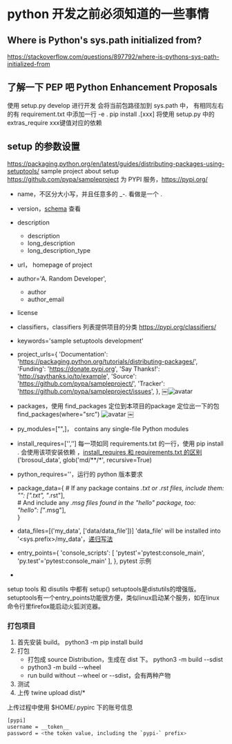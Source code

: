 # python 开发之前必须知道的一些事情


## Where is Python's sys.path initialized from?


https://stackoverflow.com/questions/897792/where-is-pythons-sys-path-initialized-from

## 了解一下 PEP 吧 Python Enhancement Proposals 

使用 setup.py develop 进行开发
会将当前包路径加到 sys.path 中，
有相同左右的有 requirement.txt 中添加一行 -e .
pip install .[xxx] 将使用 setup.py 中的 extras_require xxx键值对应的依赖

## setup 的参数设置
https://packaging.python.org/en/latest/guides/distributing-packages-using-setuptools/
sample project about setup
https://github.com/pypa/sampleproject
为 PYPI 服务，https://pypi.org/

* name，不区分大小写，并且任意多的 _-. 看做是一个 .
* version，[schema](https://packaging.python.org/en/latest/guides/distributing-packages-using-setuptools/#choosing-a-versioning-scheme) 查看 
* description
    * description
    * long_description
    * long_description_type
* url， homepage of project
* author='A. Random Developer',
    * author
    * author_email
* license
* classifiers，classifiers 列表提供项目的分类 https://pypi.org/classifiers/
* keywords='sample setuptools development'
* project_urls={
    'Documentation': 'https://packaging.python.org/tutorials/distributing-packages/',
    'Funding': 'https://donate.pypi.org',
    'Say Thanks!': 'http://saythanks.io/to/example',
    'Source': 'https://github.com/pypa/sampleproject/',
    'Tracker': 'https://github.com/pypa/sampleproject/issues',
},
￼![avatar](./asset/Projectlinks.png)
* packages，使用 find_packages 定位到本项目的package
定位出一下的包 find_packages(where="src")
![avatar](./asset/find_packages.png)
￼
* py_modules=["",]， contains any single-file Python modules
* install_requires=['',’’] 每一项如同 requirements.txt 的一行，使用 pip install .  会使用该项安装依赖 ，[install_requires 和 requirements.txt 的区别](https://packaging.python.org/en/latest/discussions/install-requires-vs-requirements/#id6)  ('brosoul_data', glob('md/**/*', recursive=True)

* python_requires=''，运行的 python 版本要求
* package_data={
        # If any package contains *.txt or *.rst files, include them:  
        "": ["*.txt", "*.rst"],  
        # And include any *.msg files found in the "hello" package, too:  
        "hello": ["*.msg"],  
    }
* data_files=[('my_data', ['data/data_file'])] 'data_file' will be installed into '<sys.prefix>/my_data'，[递归写法](https://stackoverflow.com/questions/27829754/include-entire-directory-in-python-setup-py-data-files)
* entry_points={
    'console_scripts': [
        'pytest'='pytest:console_main',
    'py.test'='pytest:console_main'
    ], 
},  pytest 示例
* 





setup tools 和 disutils 中都有 setup()
setuptools是distutils的增强版。setuptools有一个entry_points功能很方便，类似linux启动某个服务，如在linux命令行里firefox能启动火狐浏览器。


### 打包项目
1. 首先安装 build。 python3 -m pip install build
2. 打包
    -  打包成 source Distribution，生成在 dist 下。 python3 -m build --sdist
    - python3 -m build --wheel
    -  run build without --wheel or --sdist，会有两种产物
3. 测试
3. 上传 twine upload dist/*

上传过程中使用 $HOME/.pypirc 下的账号信息
```bash
[pypi]
username = __token__
password = <the token value, including the `pypi-` prefix>
```